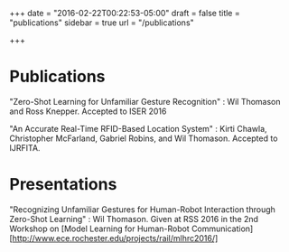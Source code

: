 +++
date = "2016-02-22T00:22:53-05:00"
draft = false
title = "publications"
sidebar = true
url = "/publications"

+++

# Publications

"Zero-Shot Learning for Unfamiliar Gesture Recognition"
: Wil Thomason and Ross Knepper.
Accepted to ISER 2016

"An Accurate Real-Time RFID-Based Location System"
: Kirti Chawla, Christopher McFarland, Gabriel Robins, and Wil Thomason.
Accepted to IJRFITA.

# Presentations

"Recognizing Unfamiliar Gestures for Human-Robot Interaction through Zero-Shot Learning"
: Wil Thomason.
Given at RSS 2016 in the 2nd Workshop on [Model Learning for Human-Robot Communication][http://www.ece.rochester.edu/projects/rail/mlhrc2016/]
